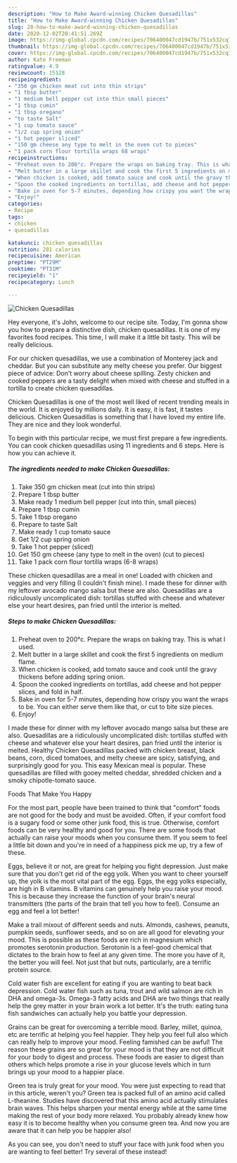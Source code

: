 ```yaml
---
description: "How to Make Award-winning Chicken Quesadillas"
title: "How to Make Award-winning Chicken Quesadillas"
slug: 28-how-to-make-award-winning-chicken-quesadillas
date: 2020-12-02T20:41:51.269Z
image: https://img-global.cpcdn.com/recipes/706400047cd1947b/751x532cq70/chicken-quesadillas-recipe-main-photo.jpg
thumbnail: https://img-global.cpcdn.com/recipes/706400047cd1947b/751x532cq70/chicken-quesadillas-recipe-main-photo.jpg
cover: https://img-global.cpcdn.com/recipes/706400047cd1947b/751x532cq70/chicken-quesadillas-recipe-main-photo.jpg
author: Kate Freeman
ratingvalue: 4.9
reviewcount: 15128
recipeingredient:
- "350 gm chicken meat cut into thin strips"
- "1 tbsp butter"
- "1 medium bell pepper cut into thin small pieces"
- "1 tbsp cumin"
- "1 tbsp oregano"
- "to taste Salt"
- "1 cup tomato sauce"
- "1/2 cup spring onion"
- "1 hot pepper sliced"
- "150 gm cheese any type to melt in the oven cut to pieces"
- "1 pack corn flour tortilla wraps 68 wraps"
recipeinstructions:
- "Preheat oven to 200°c. Prepare the wraps on baking tray. This is what I used."
- "Melt butter in a large skillet and cook the first 5 ingredients on medium flame."
- "When chicken is cooked, add tomato sauce and cook until the gravy thickens before adding spring onion."
- "Spoon the cooked ingredients on tortillas, add cheese and hot pepper slices, and fold in half."
- "Bake in oven for 5-7 minutes, depending how crispy you want the wraps to be. You can either serve them like that, or cut to bite size pieces."
- "Enjoy!"
categories:
- Recipe
tags:
- chicken
- quesadillas

katakunci: chicken quesadillas 
nutrition: 281 calories
recipecuisine: American
preptime: "PT29M"
cooktime: "PT31M"
recipeyield: "1"
recipecategory: Lunch

---
```



![Chicken Quesadillas](https://img-global.cpcdn.com/recipes/706400047cd1947b/751x532cq70/chicken-quesadillas-recipe-main-photo.jpg)

Hey everyone, it's John, welcome to our recipe site. Today, I'm gonna show you how to prepare a distinctive dish, chicken quesadillas. It is one of my favorites food recipes. This time, I will make it a little bit tasty. This will be really delicious.

For our chicken quesadillas, we use a combination of Monterey jack and cheddar. But you can substitute any melty cheese you prefer. Our biggest piece of advice: Don&#39;t worry about cheese spilling. Zesty chicken and cooked peppers are a tasty delight when mixed with cheese and stuffed in a tortilla to create chicken quesadillas.

Chicken Quesadillas is one of the most well liked of recent trending meals in the world. It is enjoyed by millions daily. It is easy, it is fast, it tastes delicious. Chicken Quesadillas is something that I have loved my entire life. They are nice and they look wonderful.


To begin with this particular recipe, we must first prepare a few ingredients. You can cook chicken quesadillas using 11 ingredients and 6 steps. Here is how you can achieve it.

<!--inarticleads1-->

##### The ingredients needed to make Chicken Quesadillas:

1. Take 350 gm chicken meat (cut into thin strips)
1. Prepare 1 tbsp butter
1. Make ready 1 medium bell pepper (cut into thin, small pieces)
1. Prepare 1 tbsp cumin
1. Take 1 tbsp oregano
1. Prepare to taste Salt
1. Make ready 1 cup tomato sauce
1. Get 1/2 cup spring onion
1. Take 1 hot pepper (sliced)
1. Get 150 gm cheese (any type to melt in the oven) (cut to pieces)
1. Take 1 pack corn flour tortilla wraps (6-8 wraps)


These chicken quesadillas are a meal in one! Loaded with chicken and veggies and very filling (I couldn&#39;t finish mine). I made these for dinner with my leftover avocado mango salsa but these are also. Quesadillas are a ridiculously uncomplicated dish: tortillas stuffed with cheese and whatever else your heart desires, pan fried until the interior is melted. 

<!--inarticleads2-->

##### Steps to make Chicken Quesadillas:

1. Preheat oven to 200°c. Prepare the wraps on baking tray. This is what I used.
1. Melt butter in a large skillet and cook the first 5 ingredients on medium flame.
1. When chicken is cooked, add tomato sauce and cook until the gravy thickens before adding spring onion.
1. Spoon the cooked ingredients on tortillas, add cheese and hot pepper slices, and fold in half.
1. Bake in oven for 5-7 minutes, depending how crispy you want the wraps to be. You can either serve them like that, or cut to bite size pieces.
1. Enjoy!


I made these for dinner with my leftover avocado mango salsa but these are also. Quesadillas are a ridiculously uncomplicated dish: tortillas stuffed with cheese and whatever else your heart desires, pan fried until the interior is melted. Healthy Chicken Quesadillas packed with chicken breast, black beans, corn, diced tomatoes, and melty cheese are spicy, satisfying, and surprisingly good for you. This easy Mexican meal is popular. These quesadillas are filled with gooey melted cheddar, shredded chicken and a smoky chipotle-tomato sauce. 

Foods That Make You Happy


For the most part, people have been trained to think that "comfort" foods are not good for the body and must be avoided. Often, if your comfort food is a sugary food or some other junk food, this is true. Otherwise, comfort foods can be very healthy and good for you. There are some foods that actually can raise your moods when you consume them. If you seem to feel a little bit down and you're in need of a happiness pick me up, try a few of these.

Eggs, believe it or not, are great for helping you fight depression. Just make sure that you don't get rid of the egg yolk. When you want to cheer yourself up, the yolk is the most vital part of the egg. Eggs, the egg yolks especially, are high in B vitamins. B vitamins can genuinely help you raise your mood. This is because they increase the function of your brain's neural transmitters (the parts of the brain that tell you how to feel). Consume an egg and feel a lot better!

Make a trail mixout of different seeds and nuts. Almonds, cashews, peanuts, pumpkin seeds, sunflower seeds, and so on are all good for elevating your mood. This is possible as these foods are rich in magnesium which promotes serotonin production. Serotonin is a feel-good chemical that dictates to the brain how to feel at any given time. The more you have of it, the better you will feel. Not just that but nuts, particularly, are a terrific protein source.

Cold water fish are excellent for eating if you are wanting to beat back depression. Cold water fish such as tuna, trout and wild salmon are rich in DHA and omega-3s. Omega-3 fatty acids and DHA are two things that really help the grey matter in your brain work a lot better. It's the truth: eating tuna fish sandwiches can actually help you battle your depression. 

Grains can be great for overcoming a terrible mood. Barley, millet, quinoa, etc are terrific at helping you feel happier. They help you feel full also which can really help to improve your mood. Feeling famished can be awful! The reason these grains are so great for your mood is that they are not difficult for your body to digest and process. These foods are easier to digest than others which helps promote a rise in your glucose levels which in turn brings up your mood to a happier place.

Green tea is truly great for your mood. You were just expecting to read that in this article, weren't you? Green tea is packed full of an amino acid called L-theanine. Studies have discovered that this amino acid actually stimulates brain waves. This helps sharpen your mental energy while at the same time making the rest of your body more relaxed. You probably already knew how easy it is to become healthy when you consume green tea. And now you are aware that it can help you be happier also!

As you can see, you don't need to stuff your face with junk food when you are wanting to feel better! Try several of these instead!

